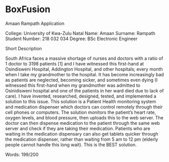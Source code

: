 # BoxFusion 
 Amaan Rampath Application

College: University of Kwa-Zulu Natal
Name: Amaan
Surname: Rampath
Student Number: 218 032 034
Degree: BSc Electronic Engineer

Short Description 

South Africa faces a massive shortage of nurses and doctors with a ratio of 1 doctor to 3198 patients [1] and I have witnessed this first-hand at Osindisweni Hospital, Addington Hospital, and other hospitals; every month when I take my grandmother to the hospital. It has become increasingly bad as patients are neglected, becoming sicker, and sometimes even dying (I witnessed this first-hand when my grandmother was admitted to Osinidisweni hospital and one of the patients in her ward died due to lack of care). I have invented, researched, designed, tested, and implemented a solution to this issue. This solution is a Patient Health monitoring system and medication dispenser which doctors can control remotely through their cell phones or computers. The solution monitors the patient’s heart rate, oxygen levels, and blood pressure, then uploads this to the web server. The doctor can then dispense medication to the patient through the same web server and check if they are taking their medication. Patients who are waiting in the medication dispensary can also get tablets quicker through the medication dispenser, rather than waiting from 5 am to 12 pm (elderly people cannot handle this long wait). This is the BEST solution.

Words: 199/200
